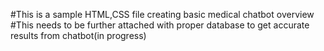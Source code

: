 #This is a sample HTML,CSS file creating basic medical chatbot overview
#This needs to be further attached with proper database to get accurate results from chatbot(in progress)
